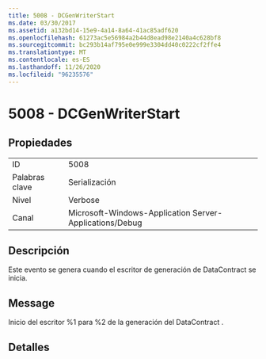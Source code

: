 ```yaml
---
title: 5008 - DCGenWriterStart
ms.date: 03/30/2017
ms.assetid: a132bd14-15e9-4a14-8a64-41ac85adf620
ms.openlocfilehash: 61273ac5e56984a2b44d8ead98e2140a4c628bf8
ms.sourcegitcommit: bc293b14af795e0e999e3304dd40c0222cf2ffe4
ms.translationtype: MT
ms.contentlocale: es-ES
ms.lasthandoff: 11/26/2020
ms.locfileid: "96235576"
---
```

# <a name="5008---dcgenwriterstart"></a>5008 - DCGenWriterStart

## <a name="properties"></a>Propiedades  
  
|||  
|-|-|  
|ID|5008|  
|Palabras clave|Serialización|  
|Nivel|Verbose|  
|Canal|Microsoft-Windows-Application Server-Applications/Debug|  
  
## <a name="description"></a>Descripción  

 Este evento se genera cuando el escritor de generación de DataContract se inicia.  
  
## <a name="message"></a>Message  

 Inicio del escritor %1 para %2 de la generación del DataContract .  
  
## <a name="details"></a>Detalles
